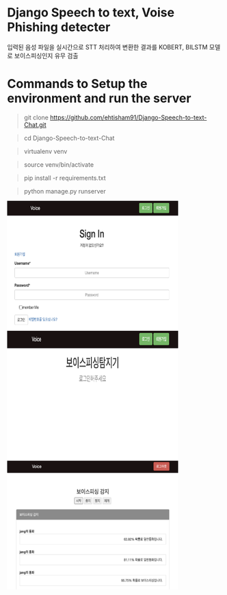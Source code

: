 # Django Speech to text, Voise Phishing detecter
입력된 음성 파일을 실시간으로 STT 처리하여 변환한 결과를 KOBERT, BILSTM 모델로 보이스피싱인지 유무 검출

# Commands to Setup the environment and run the server

> git clone https://github.com/ehtisham91/Django-Speech-to-text-Chat.git

> cd Django-Speech-to-text-Chat

> virtualenv venv

> source venv/bin/activate

> pip install -r requirements.txt

> python manage.py runserver


<img src="README_img/1.png" width="400" height="300"/>
<br/>
<img src="README_img/2.png" width="400" height="300"/>
<br/>

<img src="README_img/3.png" width="400" height="300"/>

